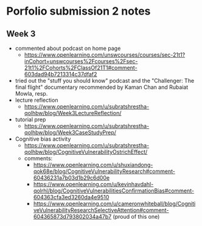 # Porfolio submission 2 notes



## Week 3

* commented about podcast on home page
	* https://www.openlearning.com/unswcourses/courses/sec-21t1?inCohort=unswcourses%2Fcourses%2Fsec-21t1%2FCohorts%2FClassOf21T1#comment-603dad94b7213314c37dfaf2
* tried out the "stuff you should know" podcast and the "Challenger: The final flight" documentary recommended by Kaman Chan and Rubaiat Mowla, resp.
* lecture reflection
	*  https://www.openlearning.com/u/subratshrestha-qolhbw/blog/Week3LectureReflection/
* tutorial prep
	*  https://www.openlearning.com/u/subratshrestha-qolhbw/blog/Week3CaseStudyPrep/
* Cognitive bias activity
	*  https://www.openlearning.com/u/subratshrestha-qolhbw/blog/CognitiveVulnerabilityOstrichEffect/
	* comments:
		*  https://www.openlearning.com/u/shuxiandong-qok68e/blog/CognitiveVulnerabilityResearch#comment-60436231a7b03d1b29c6d00e
		*  https://www.openlearning.com/u/kevinhavdahl-qolrhl/blog/CognitiveVulnerabilitiesConfirmationBias#comment-604363cfa3ed3260da4e9510
		*  https://www.openlearning.com/u/cameronwhiteball/blog/CognitiveVulnerabilityResearchSelectiveAttention#comment-604365873d793802034a47b7 (proud of this one)